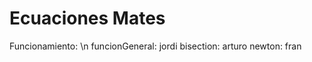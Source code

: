 # Ecuaciones Mates
 
Funcionamiento: \n
    funcionGeneral:
        jordi
    bisection:
        arturo
    newton:
        fran
